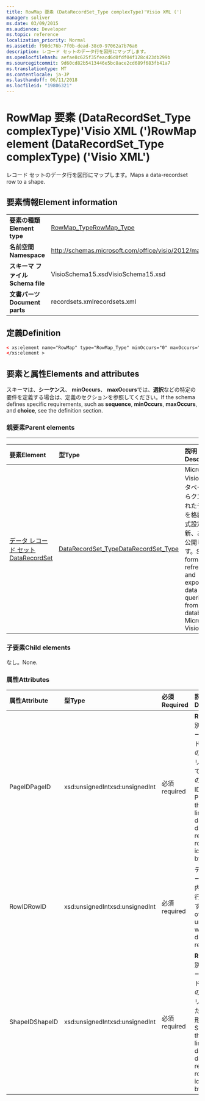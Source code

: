```yaml
---
title: RowMap 要素 (DataRecordSet_Type complexType)'Visio XML (')
manager: soliver
ms.date: 03/09/2015
ms.audience: Developer
ms.topic: reference
localization_priority: Normal
ms.assetid: f90dc76b-7f0b-dead-38c0-97062a7b76a6
description: レコード セットのデータ行を図形にマップします。
ms.openlocfilehash: aefae8c625f35feacd6d0fdf04f128c423db299b
ms.sourcegitcommit: 9d60cd82b5413446e5bc8ace2cd689f683fb41a7
ms.translationtype: MT
ms.contentlocale: ja-JP
ms.lasthandoff: 06/11/2018
ms.locfileid: "19806321"
---
```

# <a name="rowmap-element-datarecordsettype-complextype-visio-xml"></a><span data-ttu-id="7dc26-103">RowMap 要素 (DataRecordSet_Type complexType)'Visio XML (')</span><span class="sxs-lookup"><span data-stu-id="7dc26-103">RowMap element (DataRecordSet_Type complexType) ('Visio XML')</span></span>

<span data-ttu-id="7dc26-104">レコード セットのデータ行を図形にマップします。</span><span class="sxs-lookup"><span data-stu-id="7dc26-104">Maps a data-recordset row to a shape.</span></span>
  
## <a name="element-information"></a><span data-ttu-id="7dc26-105">要素情報</span><span class="sxs-lookup"><span data-stu-id="7dc26-105">Element information</span></span>

|||
|:-----|:-----|
|<span data-ttu-id="7dc26-106">**要素の種類**</span><span class="sxs-lookup"><span data-stu-id="7dc26-106">**Element type**</span></span> <br/> |[<span data-ttu-id="7dc26-107">RowMap_Type</span><span class="sxs-lookup"><span data-stu-id="7dc26-107">RowMap_Type</span></span>](rowmap_type-complextypevisio-xml.md) <br/> |
|<span data-ttu-id="7dc26-108">**名前空間**</span><span class="sxs-lookup"><span data-stu-id="7dc26-108">**Namespace**</span></span> <br/> |http://schemas.microsoft.com/office/visio/2012/main  <br/> |
|<span data-ttu-id="7dc26-109">**スキーマ ファイル**</span><span class="sxs-lookup"><span data-stu-id="7dc26-109">**Schema file**</span></span> <br/> |<span data-ttu-id="7dc26-110">VisioSchema15.xsd</span><span class="sxs-lookup"><span data-stu-id="7dc26-110">VisioSchema15.xsd</span></span>  <br/> |
|<span data-ttu-id="7dc26-111">**文書パーツ**</span><span class="sxs-lookup"><span data-stu-id="7dc26-111">**Document parts**</span></span> <br/> |<span data-ttu-id="7dc26-112">recordsets.xml</span><span class="sxs-lookup"><span data-stu-id="7dc26-112">recordsets.xml</span></span>  <br/> |
   
## <a name="definition"></a><span data-ttu-id="7dc26-113">定義</span><span class="sxs-lookup"><span data-stu-id="7dc26-113">Definition</span></span>

```XML
< xs:element name="RowMap" type="RowMap_Type" minOccurs="0" maxOccurs="unbounded" >
</xs:element >
```

## <a name="elements-and-attributes"></a><span data-ttu-id="7dc26-114">要素と属性</span><span class="sxs-lookup"><span data-stu-id="7dc26-114">Elements and attributes</span></span>

<span data-ttu-id="7dc26-115">スキーマは、**シーケンス**、 **minOccurs**、 **maxOccurs**では、**選択**などの特定の要件を定義する場合は、定義のセクションを参照してください。</span><span class="sxs-lookup"><span data-stu-id="7dc26-115">If the schema defines specific requirements, such as **sequence**, **minOccurs**, **maxOccurs**, and **choice**, see the definition section.</span></span> 
  
### <a name="parent-elements"></a><span data-ttu-id="7dc26-116">親要素</span><span class="sxs-lookup"><span data-stu-id="7dc26-116">Parent elements</span></span>

****

|<span data-ttu-id="7dc26-117">**要素**</span><span class="sxs-lookup"><span data-stu-id="7dc26-117">**Element**</span></span>|<span data-ttu-id="7dc26-118">**型**</span><span class="sxs-lookup"><span data-stu-id="7dc26-118">**Type**</span></span>|<span data-ttu-id="7dc26-119">**説明**</span><span class="sxs-lookup"><span data-stu-id="7dc26-119">**Description**</span></span>|
|:-----|:-----|:-----|
|[<span data-ttu-id="7dc26-120">データ レコード セット</span><span class="sxs-lookup"><span data-stu-id="7dc26-120">DataRecordSet</span></span>](datarecordset-element-datarecordsets_type-complextypevisio-xml.md) <br/> |[<span data-ttu-id="7dc26-121">DataRecordSet_Type</span><span class="sxs-lookup"><span data-stu-id="7dc26-121">DataRecordSet_Type</span></span>](datarecordset_type-complextypevisio-xml.md) <br/> |<span data-ttu-id="7dc26-122">Microsoft Visio のデータベースからクエリされたデータを格納、書式設定、更新、および公開します。</span><span class="sxs-lookup"><span data-stu-id="7dc26-122">Stores, formats, refreshes, and exposes data queried from a database in Microsoft Visio.</span></span>  <br/> |
   
### <a name="child-elements"></a><span data-ttu-id="7dc26-123">子要素</span><span class="sxs-lookup"><span data-stu-id="7dc26-123">Child elements</span></span>

<span data-ttu-id="7dc26-124">なし。</span><span class="sxs-lookup"><span data-stu-id="7dc26-124">None.</span></span>
  
### <a name="attributes"></a><span data-ttu-id="7dc26-125">属性</span><span class="sxs-lookup"><span data-stu-id="7dc26-125">Attributes</span></span>

|<span data-ttu-id="7dc26-126">**属性**</span><span class="sxs-lookup"><span data-stu-id="7dc26-126">**Attribute**</span></span>|<span data-ttu-id="7dc26-127">**型**</span><span class="sxs-lookup"><span data-stu-id="7dc26-127">**Type**</span></span>|<span data-ttu-id="7dc26-128">**必須**</span><span class="sxs-lookup"><span data-stu-id="7dc26-128">**Required**</span></span>|<span data-ttu-id="7dc26-129">**説明**</span><span class="sxs-lookup"><span data-stu-id="7dc26-129">**Description**</span></span>|<span data-ttu-id="7dc26-130">**使用可能な値**</span><span class="sxs-lookup"><span data-stu-id="7dc26-130">**Possible values**</span></span>|
|:-----|:-----|:-----|:-----|:-----|
|<span data-ttu-id="7dc26-131">PageID</span><span class="sxs-lookup"><span data-stu-id="7dc26-131">PageID</span></span>  <br/> |<span data-ttu-id="7dc26-132">xsd:unsignedInt</span><span class="sxs-lookup"><span data-stu-id="7dc26-132">xsd:unsignedInt</span></span>  <br/> |<span data-ttu-id="7dc26-133">必須</span><span class="sxs-lookup"><span data-stu-id="7dc26-133">required</span></span>  <br/> |<span data-ttu-id="7dc26-134">**RowID**で識別されるデータ レコード セット行のデータにリンクされている図形のページの ID です。</span><span class="sxs-lookup"><span data-stu-id="7dc26-134">Page ID of the shape linked to data in the data-recordset row identified by **RowID**.</span></span>  <br/> |<span data-ttu-id="7dc26-135">Xsd:unsignedInt の値を入力します。</span><span class="sxs-lookup"><span data-stu-id="7dc26-135">Values of the xsd:unsignedInt type.</span></span>  <br/> |
|<span data-ttu-id="7dc26-136">RowID</span><span class="sxs-lookup"><span data-stu-id="7dc26-136">RowID</span></span>  <br/> |<span data-ttu-id="7dc26-137">xsd:unsignedInt</span><span class="sxs-lookup"><span data-stu-id="7dc26-137">xsd:unsignedInt</span></span>  <br/> |<span data-ttu-id="7dc26-138">必須</span><span class="sxs-lookup"><span data-stu-id="7dc26-138">required</span></span>  <br/> |<span data-ttu-id="7dc26-139">データ レコード セット内で一意の行の行 ID です。</span><span class="sxs-lookup"><span data-stu-id="7dc26-139">Row ID of the row, unique within the data recordset.</span></span>  <br/> |<span data-ttu-id="7dc26-140">Xsd:unsignedInt の値を入力します。</span><span class="sxs-lookup"><span data-stu-id="7dc26-140">Values of the xsd:unsignedInt type.</span></span>  <br/> |
|<span data-ttu-id="7dc26-141">ShapeID</span><span class="sxs-lookup"><span data-stu-id="7dc26-141">ShapeID</span></span>  <br/> |<span data-ttu-id="7dc26-142">xsd:unsignedInt</span><span class="sxs-lookup"><span data-stu-id="7dc26-142">xsd:unsignedInt</span></span>  <br/> |<span data-ttu-id="7dc26-143">必須</span><span class="sxs-lookup"><span data-stu-id="7dc26-143">required</span></span>  <br/> |<span data-ttu-id="7dc26-144">**RowID**で識別されるデータ レコード セット行のデータにリンクされた図形の図形 ID です。</span><span class="sxs-lookup"><span data-stu-id="7dc26-144">Shape ID of the shape linked to data in the data-recordset row identified by **RowID**.</span></span>  <br/> |<span data-ttu-id="7dc26-145">Xsd:unsignedInt の値を入力します。</span><span class="sxs-lookup"><span data-stu-id="7dc26-145">Values of the xsd:unsignedInt type.</span></span>  <br/> |
   


